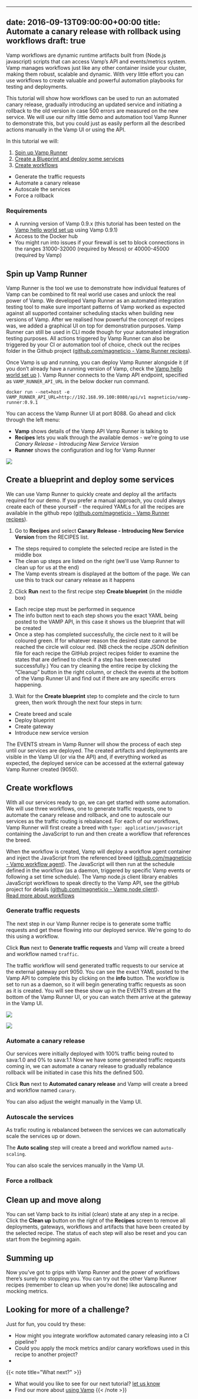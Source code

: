 
---
date: 2016-09-13T09:00:00+00:00
title: Automate a canary release with rollback using workflows
draft: true
---
Vamp workflows are dynamic runtime artifacts built from (Node.js javascript) scripts that can access Vamp’s API and events/metrics system. Vamp manages workflows just like any other container inside your cluster, making them robust, scalable and dynamic. With very little effort you can use workflows to create valuable and powerful automation playbooks for testing and deployments. 

This tutorial will show how workflows can be used to run an automated canary release, gradually introducing an updated service and initiating a rollback to the old version in case 500 errors are measured on the new service. We will use our nifty little demo and automation tool Vamp Runner to demonstrate this, but you could just as easily perform all the described actions manually in the Vamp UI or using the API.  

In this tutorial we will:

1. [Spin up Vamp Runner](documentation/tutorials/automate-a-canary-release/#spin-up-vamp-runner)  
2. [Create a Blueprint and deploy some services](documentation/tutorials/automate-a-canary-release/#create-a-blueprint-and-deploy-some-services) 
3. [Create workflows](documentation/tutorials/automate-a-canary-release/#create-workflows)
  * Generate the traffic requests
  * Automate a canary release
  * Autoscale the services
  * Force a rollback

### Requirements

* A running version of Vamp 0.9.x (this tutorial has been tested on the [Vamp hello world set up](documentation/installation/hello-world) using Vamp 0.9.1)
* Access to the Docker hub
* You might run into issues if your firewall is set to block connections in the ranges 31000-32000 (required by Mesos) or 40000-45000 (required by Vamp)
  
## Spin up Vamp Runner
Vamp Runner is the tool we use to demonstrate how individual features of Vamp can be combined to fit real world use cases and unlock the real power of Vamp. We developed Vamp Runner as an automated integration testing tool to make sure important patterns of Vamp worked as expected against all supported container scheduling stacks when building new versions of Vamp. After we realised how powerful the concept of recipes was, we added a graphical UI on top for demonstration purposes. Vamp Runner can still be used in CLI mode though for your automated integration testing purposes. All actions triggered by Vamp Runner can also be triggered by your CI or automation tool of choice, check out the recipes folder in the Github project ([github.com/magneticio - Vamp Runner recipes](https://github.com/magneticio/vamp-runner/tree/master/recipes)).

Once Vamp is up and running, you can deploy Vamp Runner alongside it (if you don’t already have a running version of Vamp, check the [Vamp hello world set up](documentation/installation/hello-world) ). Vamp Runner connects to the Vamp API endpoint, specified as `VAMP_RUNNER_API_URL` in the below docker run command. 
```
docker run --net=host -e VAMP_RUNNER_API_URL=http://192.168.99.100:8080/api/v1 magneticio/vamp-runner:0.9.1   
```

You can access the Vamp Runner UI at port 8088. Go ahead and click through the left menu:

* **Vamp** shows details of the Vamp API Vamp Runner is talking to
* **Recipes** lets you walk through the available demos - we're going to use _Canary Release - Introducing New Service Version_
* **Runner** shows the configuration and log for Vamp Runner

![](images/screens/v091/runner_recipes_canary.png)
                                                   

## Create a blueprint and deploy some services
We can use Vamp Runner to quickly create and deploy all the artifacts required for our demo. If you prefer a manual approach, you could always create each of these yourself - the required YAMLs for all the recipes are available in the github repo ([github.com/magneticio - Vamp Runner recipes](https://github.com/magneticio/vamp-runner/tree/master/recipes)).

1. Go to **Recipes** and select **Canary Release - Introducing New Service Version** from the RECIPES list.
  * The steps required to complete the selected recipe are listed in the middle box
  * The clean up steps are listed on the right (we'll use Vamp Runner to clean up for us at the end)
  * The Vamp events stream is displayed at the bottom of the page. We can use this to track our canary release as it happens
  
2. Click **Run** next to the first recipe step **Create blueprint** (in the middle box)
  * Each recipe step must be performed in sequence
  * The info button next to each step shows you the exact YAML being posted to the VAMP API, in this case it shows us the blueprint that will be created
  * Once a step has completed successfully, the circle next to it will be coloured green. If for whatever reason the desired state cannot be reached the circle will colour red. (NB check the recipe JSON definition file for each recipe the GitHub project recipes folder to examine the states that are defined to check if a step has been executed successfully.) You can try cleaning the entire recipe by clicking the “Cleanup” button in the right column, or check the events at the bottom of the Vamp Runner UI and find out if there are any specific errors happening.

3. Wait for the **Create blueprint** step to complete and the circle to turn green, then work through the next four steps in turn:
  * Create breed and scale
  * Deploy blueprint
  * Create gateway
  * Introduce new service version

 The EVENTS stream in Vamp Runner will show the process of each step until our services are deployed. The created artifacts and deployments are visible in the Vamp UI (or via the API) and, if everything worked as expected, the deployed service can be accessed at the external gateway Vamp Runner created (9050).

## Create workflows
With all our services ready to go, we can get started with some automation. We will use three workflows, one to generate traffic requests, one to automate the canary release and rollback, and one to autoscale our services as the traffic routing is rebalanced. For each of our workflows, Vamp Runner will first create a breed with `type: application/javascript` containing the JavaScript to run and then create a workflow that references the breed.

When the workflow is created, Vamp will deploy a workflow agent container and inject the JavaScript from the referenced breed ([github.com/magneticio - Vamp workflow agent](https://github.com/magneticio/vamp-workflow-agent)). The JavaScript will then run at the schedule defined in the workflow (as a daemon, triggered by specific Vamp events or following a set time schedule). The Vamp node.js client library enables JavaScript workflows to speak directly to the Vamp API, see the gitHub project for details ([github.com/magneticio - Vamp node client](https://github.com/magneticio/vamp-node-client)).  
[Read more about workflows](/documentation/using-vamp/workflows)

### Generate traffic requests
The next step in our Vamp Runner recipe is to generate some traffic requests and get these flowing into our deployed service. We're going to do this using a workflow.

Click **Run** next to **Generate traffic requests** and Vamp will create a breed and workflow named `traffic`. 

The traffic workflow will send generated traffic requests to our service at the external gateway port 9050.  You can see the exact YAML posted to the Vamp API to complete this by clicking on the **info** button. The workflow is set to run as a daemon, so it will begin generating traffic requests as soon as it is created. You will see these show up in the EVENTS stream at the bottom of the Vamp Runner UI, or you can watch them arrive at the gateway in the Vamp UI.

![](images/screens/v091/runner_generate_traffic_requests.png)

![](images/screens/v091/runner_vamp_ui_gateway.png)

### Automate a canary release
Our services were initially deployed with 100% traffic being routed to sava:1.0 and 0% to sava:1.1
Now we have some generated traffic requests coming in, we can automate a canary release to gradually rebalance rollback will be initiated in case this hits the defined 500.

Click **Run** next to **Automated canary release** and Vamp will create a breed and workflow named `canary`. 

You can also adjust the weight manually in the Vamp UI.


### Autoscale the services
As trafic routing is rebalanced between the services we can automatically scale the services up or down.

The **Auto scaling** step will create a breed and workflow named `auto-scaling`.

You can also scale the services manually in the Vamp UI.

### Force a rollback


## Clean up and move along
You can set Vamp back to its initial (clean) state at any step in a recipe. Click the **Clean up** button on the right of the **Recipes** screen to remove all deployments, gateways, workflows and artifacts that have been created by the selected recipe.  The status of each step will also be reset and you can start from the beginning again.

## Summing up

Now you’ve got to grips with Vamp Runner and the power of workflows there’s surely no stopping you. You can try out the other Vamp Runner recipes (remember to clean up when you’re done) like autoscaling and mocking metrics. 

## Looking for more of a challenge?
Just for fun, you could try these:

* How might you integrate workflow automated canary releasing into a CI pipeline?
* Could you apply the mock metrics and/or canary workflows used in this recipe to another project?
* 

{{< note title="What next?" >}}
* What would you like to see for our next tutorial? [let us know](mailto:info@magnetic.io)
* Find our more about [using Vamp](documentation/using-vamp/artifacts)
{{< /note >}}

